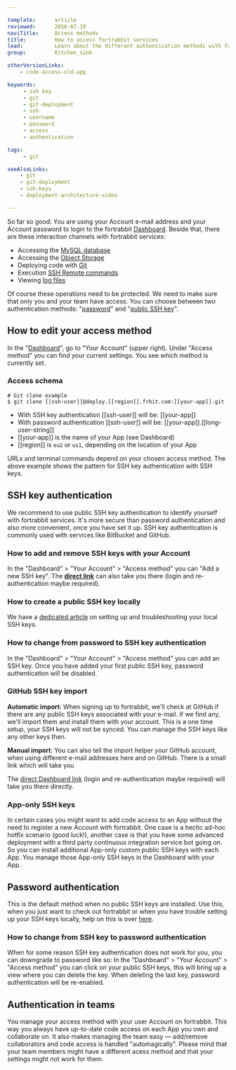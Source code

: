 ```yaml
---

template:      article
reviewed:      2016-07-19
naviTitle:     Access methods
title:         How to access fortrabbit services
lead:          Learn about the different authentication methods with fortrabbit.
group:         Kitchen_sink

otherVersionLinks:
    - code-access-old-app

keywords:
     - ssh key
     - git
     - git-deployment
     - ssh
     - username
     - password
     - access
     - authentication

tags:
     - git

seeAlsoLinks:
    - git
    - git-deployment
    - ssh-keys
    - deployment-architecture-video

---
```


So far so good: You are using your Account e-mail address and your Account password to login to the fortrabbit [Dashboard](/dashboard). Beside that, there are these interaction channels with fortrabbit services:

* Accessing the [MySQL database](/mysql#toc-remote-mysql-access)
* Accessing the [Object Storage](/object-storage#toc-accessing-the-object-storage)
* Deploying code with [Git](/git-deployment#toc-usage)
* Execution [SSH Remote commands](/remote-ssh-execution#toc-usage)
* Viewing [log files](/logging)

Of course these operations need to be protected. We need to make sure that only you and your team have access. You can choose between two authentication methods: "[password](#toc-password-authentication)" and "[public SSH key](#toc-ssh-key-authentication)".



## How to edit your access method

In the "[Dashboard](/dashboard)", go to "Your Account" (upper right). Under "Access method" you can find your current settings. You see which method is currently set.


### Access schema

```
# Git clone example
$ git clone [[ssh-user]]@deploy.[[region]].frbit.com:[[your-app]].git
```

* With SSH key authentication [[ssh-user]] will be: [[your-app]]
* With password authentication [[ssh-user]] will be: [[your-app]].[[long-user-string]]
* [[your-app]] is the name of your App (see Dashboard)
* [[region]] is `eu2` or `us1`, depending on the location of your App

URLs and terminal commands depend on your chosen access method. The above example shows the pattern for SSH key authentication with SSH keys.



## SSH key authentication

We recommend to use public SSH key authentication to identify yourself with fortrabbit services. It's more secure than password authentication and also more convenient, once you have set it up. SSH key authentication is commonly used with services like BitBucket and GitHub.



### How to add and remove SSH keys with your Account

In the "Dashboard" > "Your Account" > "Access method" you can "Add a new SSH key". The **[direct link](https://dashboard.fortrabbit.com/account/keys/new)** can also take you there (login and re-authentication maybe required).


### How to create a public SSH key locally

We have a [dedicated article](ssh-keys) on setting up and troubleshooting your local SSH keys.


### How to change from password to SSH key authentication

In the "Dashboard" > "Your Account" > "Access method" you can add an SSH key. Once you have added your first public SSH key, password authentication will be disabled.


### GitHub SSH key import

**Automatic import**: When signing up to fortrabbit, we'll check at GitHub if there are any public SSH keys associated with your e-mail. If we find any, we'll import them and install them with your account. This is a one time setup, your SSH keys will not be synced. You can manage the SSH keys like any other keys then.

**Manual import**: You can also tell the import helper your GitHub account, when using different e-mail addresses here and on GitHub. There is a small link which will take you 

The [direct Dashboard link](https://dashboard.fortrabbit.com/boarding/keys/github) (login and re-authentication maybe required) will take you there directly.


### App-only SSH keys

In certain cases you might want to add code access to an App without the need to register a new Account with fortrabbit. One case is a hectic ad-hoc hotfix scenario (good luck!), another case is that you have some advanced deployment with a third party continuous integration service bot going on. So you can install additional App-only custom public SSH keys with each App. You manage those App-only SSH keys in the Dashboard with your App.


## Password authentication

This is the default method when no public SSH keys are installed. Use this, when you just want to check out fortrabbit or when you have trouble setting up your SSH keys locally, help on this is over [here](ssh-keys).



### How to change from SSH key to password authentication

When for some reason SSH key authentication does not work for you, you can downgrade to password like so: In the "Dashboard" > "Your Account" > "Access method" you can click on your public SSH keys, this will bring up a view where you can delete the key. When deleting the last key, password authentication will be re-enabled.

## Authentication in teams

You manage your access method with your user Account on fortrabbit. This way you always have up-to-date code access on each App you own and collaborate on. It also makes managing the team easy — add/remove collaborators and code access is handled "automagically". Please mind that your team members might have a different acess method and that your settings might not work for them.
